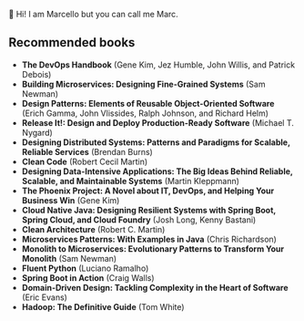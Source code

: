 👋 Hi! I am Marcello but you can call me Marc.

## Recommended books

- **The DevOps Handbook** (Gene Kim, Jez Humble, John Willis, and Patrick Debois)
- **Building Microservices: Designing Fine-Grained Systems** (Sam Newman)
- **Design Patterns: Elements of Reusable Object-Oriented Software** (Erich Gamma, John Vlissides, Ralph Johnson, and Richard Helm)
- **Release It!: Design and Deploy Production-Ready Software** (Michael T. Nygard)
- **Designing Distributed Systems: Patterns and Paradigms for Scalable, Reliable Services** (Brendan Burns)
- **Clean Code** (Robert Cecil Martin)
- **Designing Data-Intensive Applications: The Big Ideas Behind Reliable, Scalable, and Maintainable Systems** (Martin Kleppmann)
- **The Phoenix Project: A Novel about IT, DevOps, and Helping Your Business Win** (Gene Kim)
- **Cloud Native Java: Designing Resilient Systems with Spring Boot, Spring Cloud, and Cloud Foundry** (Josh Long, Kenny Bastani)
- **Clean Architecture** (Robert C. Martin)
- **Microservices Patterns: With Examples in Java** (Chris Richardson)
- **Monolith to Microservices: Evolutionary Patterns to Transform Your Monolith** (Sam Newman)
- **Fluent Python** (Luciano Ramalho)
- **Spring Boot in Action** (Craig Walls)
- **Domain-Driven Design: Tackling Complexity in the Heart of Software** (Eric Evans)
- **Hadoop: The Definitive Guide** (Tom White)
